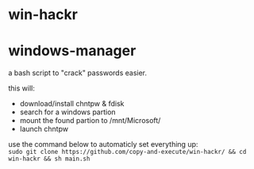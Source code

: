 # win-hackr
# windows-manager
a bash script to "crack" passwords easier.

this will:
- download/install chntpw & fdisk
- search for a windows partion
- mount the found partion to /mnt/Microsoft/
- launch chntpw

use the command below to automaticly set everything up:<br>
```sudo git clone https://github.com/copy-and-execute/win-hackr/ && cd win-hackr && sh main.sh```
